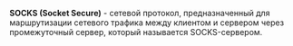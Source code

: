 **SOCKS (Socket Secure)** - сетевой протокол, предназначенный для маршрутизации сетевого трафика между клиентом и сервером через промежуточный сервер, который называется SOCKS-сервером.